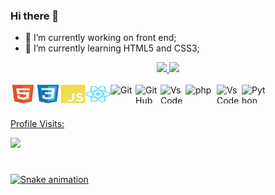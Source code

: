 ### Hi there 👋

- 🔭 I’m currently working on front end;
- 🌱 I’m currently learning HTML5 and CSS3;
<div align="center">
  <a href="https://github.com/rafaballerini">
  <img height="180em" src="https://github-readme-stats.vercel.app/api?username=Alexandreesg&theme=nightowl&show_icons=true&include_all_commits=true&count_private=true"/>
  <img height="180em" src="https://github-readme-stats.vercel.app/api/top-langs/?username=Alexandreesg&layout=compact&langs_count=7&theme=nightowl"/>
</div>
 <div style="display: inline-block" style="background-color:white"><br>
   <img align="left" alt="Pedro-HTML" height="30" width="40" src="https://raw.githubusercontent.com/devicons/devicon/master/icons/html5/html5-original.svg"> 
   <img align="left" alt="Pedro-CSS" height="30" width="40" src="https://raw.githubusercontent.com/devicons/devicon/master/icons/css3/css3-original.svg">
   <img align="left" alt="Pedro-Js" height="30" width="40" src="https://raw.githubusercontent.com/devicons/devicon/master/icons/javascript/javascript-plain.svg">
   <img align="left" alt="Pedro-React" height="30" width="40" src="https://raw.githubusercontent.com/devicons/devicon/master/icons/react/react-original.svg">
   <img align="left"  alt="Git" height="30" width="40" src="https://cdn.jsdelivr.net/gh/devicons/devicon/icons/git/git-original.svg">
  <img  align="left" alt="GitHub" height="30" width="40" src="https://cdn.jsdelivr.net/gh/devicons/devicon/icons/github/github-original.svg">
   <img align="left" alt="VsCode" height="30" width="40" src="https://cdn.jsdelivr.net/gh/devicons/devicon/icons/vscode/vscode-original.svg">
   <img align="left" alt="php" height="40" width="50" src="https://cdn.jsdelivr.net/gh/devicons/devicon/icons/php/php-original.svg" />
   <img align="left" alt="VsCode" height="30" width="40"src="https://cdn.jsdelivr.net/gh/devicons/devicon/icons/cplusplus/cplusplus-original.svg" />
   <img align="left" alt="Python" height="30" width="40"src="https://cdn.jsdelivr.net/gh/devicons/devicon/icons/python/python-original.svg" />
</div> <br>

  
  Profile Visits:
   
   <img src="https://profile-counter.glitch.me/Alexandreesg/count.svg" />  
   
#
  
  ![Snake animation](https://github.com/Alexandreesg/Alexandreesg/blob/output/github-contribution-grid-snake.svg)
</div>
